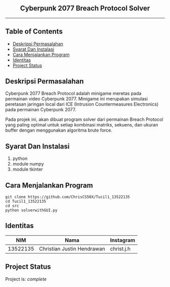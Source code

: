 <h2 align="center">
   Cyberpunk 2077 Breach Protocol Solver<br/>
</h2>
<hr>

## Table of Contents

- [Deskripsi Permasalahan](#Deksripsi-Permasalahan)
- [Syarat Dan Instalasi](#Syarat-Dan-Instalasi)
- [Cara Menjalankan Program](#Cara-Menjalankan-Program)
- [Identitas](#Identitas)
- [Project Status](#project-status)

## Deskripsi Permasalahan

Cyberpunk 2077 Breach Protocol adalah minigame meretas pada permainan video Cyberpunk 2077.
Minigame ini merupakan simulasi peretasan jaringan local dari ICE (Intrusion Countermeasures
Electronics) pada permainan Cyberpunk 2077.

Pada projek ini, akan dibuat program solver dari permainan Breach Protocol yang paling optimal untuk
setiap kombinasi matriks, sekuens, dan ukuran buffer dengan menggunakan algoritma brute force.

## Syarat Dan Instalasi

1. python
2. module numpy
3. module tkinter

## Cara Menjalankan Program
    git clone https://github.com/ChrisCS50X/Tucil1_13522135 
    cd Tucil1_13522135
    cd src
    python solverwithGUI.py

## Identitas
| NIM      | Nama                       | Instagram              |
| -------- | -------------------------- | ---------------------- |
| 13522135 | Christian Justin Hendrawan | christ.j.h             |

## Project Status

Project is: _complete_
